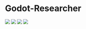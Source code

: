 # Godot-Researcher

![](./GitHub_files/gifs/1.gif)
![](./GitHub_files/gifs/2.gif)
![](./GitHub_files/gifs/3.gif)
![](./GitHub_files/gifs/4.gif)
